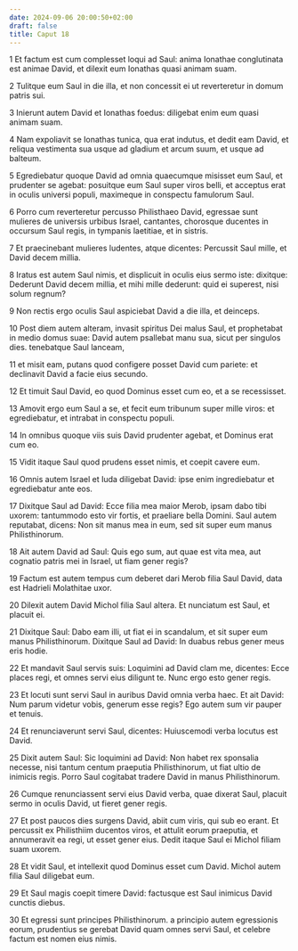 ```yaml
---
date: 2024-09-06 20:00:50+02:00
draft: false
title: Caput 18
---
```





1 Et factum est cum complesset loqui ad Saul: anima Ionathae conglutinata est animae David, et dilexit eum Ionathas quasi animam suam.

2 Tulitque eum Saul in die illa, et non concessit ei ut reverteretur in domum patris sui.

3 Inierunt autem David et Ionathas foedus: diligebat enim eum quasi animam suam.

4 Nam expoliavit se Ionathas tunica, qua erat indutus, et dedit eam David, et reliqua vestimenta sua usque ad gladium et arcum suum, et usque ad balteum.

5 Egrediebatur quoque David ad omnia quaecumque misisset eum Saul, et prudenter se agebat: posuitque eum Saul super viros belli, et acceptus erat in oculis universi populi, maximeque in conspectu famulorum Saul.

6 Porro cum reverteretur percusso Philisthaeo David, egressae sunt mulieres de universis urbibus Israel, cantantes, chorosque ducentes in occursum Saul regis, in tympanis laetitiae, et in sistris.

7 Et praecinebant mulieres ludentes, atque dicentes: Percussit Saul mille, et David decem millia.

8 Iratus est autem Saul nimis, et displicuit in oculis eius sermo iste: dixitque: Dederunt David decem millia, et mihi mille dederunt: quid ei superest, nisi solum regnum?

9 Non rectis ergo oculis Saul aspiciebat David a die illa, et deinceps.

10 Post diem autem alteram, invasit spiritus Dei malus Saul, et prophetabat in medio domus suae: David autem psallebat manu sua, sicut per singulos dies. tenebatque Saul lanceam,

11 et misit eam, putans quod configere posset David cum pariete: et declinavit David a facie eius secundo.

12 Et timuit Saul David, eo quod Dominus esset cum eo, et a se recessisset.

13 Amovit ergo eum Saul a se, et fecit eum tribunum super mille viros: et egrediebatur, et intrabat in conspectu populi.

14 In omnibus quoque viis suis David prudenter agebat, et Dominus erat cum eo.

15 Vidit itaque Saul quod prudens esset nimis, et coepit cavere eum.

16 Omnis autem Israel et Iuda diligebat David: ipse enim ingrediebatur et egrediebatur ante eos.

17 Dixitque Saul ad David: Ecce filia mea maior Merob, ipsam dabo tibi uxorem: tantummodo esto vir fortis, et praeliare bella Domini. Saul autem reputabat, dicens: Non sit manus mea in eum, sed sit super eum manus Philisthinorum.

18 Ait autem David ad Saul: Quis ego sum, aut quae est vita mea, aut cognatio patris mei in Israel, ut fiam gener regis?

19 Factum est autem tempus cum deberet dari Merob filia Saul David, data est Hadrieli Molathitae uxor.

20 Dilexit autem David Michol filia Saul altera. Et nunciatum est Saul, et placuit ei.

21 Dixitque Saul: Dabo eam illi, ut fiat ei in scandalum, et sit super eum manus Philisthinorum. Dixitque Saul ad David: In duabus rebus gener meus eris hodie.

22 Et mandavit Saul servis suis: Loquimini ad David clam me, dicentes: Ecce places regi, et omnes servi eius diligunt te. Nunc ergo esto gener regis.

23 Et locuti sunt servi Saul in auribus David omnia verba haec. Et ait David: Num parum videtur vobis, generum esse regis? Ego autem sum vir pauper et tenuis.

24 Et renunciaverunt servi Saul, dicentes: Huiuscemodi verba locutus est David.

25 Dixit autem Saul: Sic loquimini ad David: Non habet rex sponsalia necesse, nisi tantum centum praeputia Philisthinorum, ut fiat ultio de inimicis regis. Porro Saul cogitabat tradere David in manus Philisthinorum.

26 Cumque renunciassent servi eius David verba, quae dixerat Saul, placuit sermo in oculis David, ut fieret gener regis.

27 Et post paucos dies surgens David, abiit cum viris, qui sub eo erant. Et percussit ex Philisthiim ducentos viros, et attulit eorum praeputia, et annumeravit ea regi, ut esset gener eius. Dedit itaque Saul ei Michol filiam suam uxorem.

28 Et vidit Saul, et intellexit quod Dominus esset cum David. Michol autem filia Saul diligebat eum.

29 Et Saul magis coepit timere David: factusque est Saul inimicus David cunctis diebus.

30 Et egressi sunt principes Philisthinorum. a principio autem egressionis eorum, prudentius se gerebat David quam omnes servi Saul, et celebre factum est nomen eius nimis.


